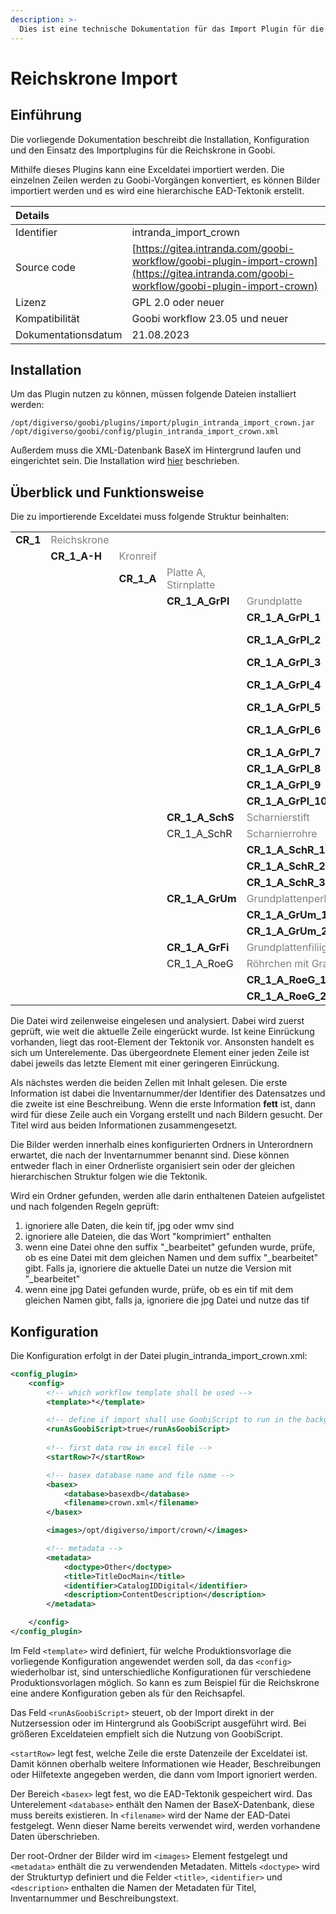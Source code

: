 ```yaml
---
description: >-
  Dies ist eine technische Dokumentation für das Import Plugin für die Reichskrone. Es ermöglicht den Import einer hierarchisch organisierten Exceldatei.
---
```


# Reichskrone Import

## Einführung

Die vorliegende Dokumentation beschreibt die Installation, Konfiguration und den Einsatz des Importplugins für die Reichskrone in Goobi.

Mithilfe dieses Plugins kann eine Exceldatei importiert werden. Die einzelnen Zeilen werden zu Goobi-Vorgängen konvertiert, es können Bilder importiert werden und es wird eine hierarchische EAD-Tektonik erstellt.

| Details |  |
| :--- | :--- |
| Identifier | intranda_import_crown |
| Source code | [https://gitea.intranda.com/goobi-workflow/goobi-plugin-import-crown](https://gitea.intranda.com/goobi-workflow/goobi-plugin-import-crown) |
| Lizenz | GPL 2.0 oder neuer |
| Kompatibilität | Goobi workflow 23.05 und neuer |
| Dokumentationsdatum | 21.08.2023 |

## Installation

Um das Plugin nutzen zu können, müssen folgende Dateien installiert werden:

```text
/opt/digiverso/goobi/plugins/import/plugin_intranda_import_crown.jar
/opt/digiverso/goobi/config/plugin_intranda_import_crown.xml
```


Außerdem muss die XML-Datenbank BaseX im Hintergrund laufen und eingerichtet sein. Die Installation wird [hier](https://docs.goobi.io/goobi-workflow-plugins-de/administration/intranda_administration_archive_management/installation_for_productive_use) beschrieben.



## Überblick und Funktionsweise

Die zu importierende Exceldatei muss folgende Struktur beinhalten:

|  |  |          |                       |                                |                                                        |
|------|-------------|----------|-----------------------|--------------------------------|--------------------------------------------------------|
| **CR_1** | <font color="grey">Reichskrone</font> |          |                       |                                |                                                        |
|      | **CR_1_A-H**    | <font color="grey">Kronreif</font> |                       |                                |                                                        |
|      |             | **CR_1_A**   | <font color="grey">Platte A, Stirnplatte</font> |                                |                                                        |
|      |             |          | **CR_1_A_GrPl**           | <font color="grey">Grundplatte</font>                    |                                                        |
|      |             |          |                       | **CR_1_A_GrPl_1**                  | <font color="grey">Riss in Grundplatte (?)</font>                                |
|      |             |          |                       | **CR_1_A_GrPl_2**                  | <font color="grey">Riss in Grundplatte und Grundplattenperldrahtumsäumung</font> |
|      |             |          |                       | **CR_1_A_GrPl_3**                  | <font color="grey">Riss in Grundplatte</font>                                    |
|      |             |          |                       | **CR_1_A_GrPl_4**                  | <font color="grey">Riss in Grundplatte und Grundplattenperldrahtumsäumung</font> |
|      |             |          |                       | **CR_1_A_GrPl_5**                  | <font color="grey">Deformierung von Grundplatte</font>                           |
|      |             |          |                       | **CR_1_A_GrPl_6**                  | <font color="grey">Steg durch Öffnung in Grundplatte hinter Fa_4</font>          |
|      |             |          |                       | **CR_1_A_GrPl_7**                  | <font color="grey">4 Löcher in Grundplatte</font>                                |
|      |             |          |                       | **CR_1_A_GrPl_8**                  | <font color="grey">Löcher in Grundplatte</font>                                  |
|      |             |          |                       | **CR_1_A_GrPl_9**                  | <font color="grey">4 Löcher in Grundplatte</font>                                |
|      |             |          |                       | **CR_1_A_GrPl_10**                 | <font color="grey">angelöteter Span auf Grundplatte</font>                       |
|      |             |          | **CR_1_A_SchS**           | <font color="grey">Scharnierstift</font>                 |                                                        |
|      |             |          | CR_1_A_SchR           | <font color="grey">Scharnierrohre</font>                 |                                                        |
|      |             |          |                       | **CR_1_A_SchR_1**                  | <font color="grey">Scharnierrohr</font>                                          |
|      |             |          |                       | **CR_1_A_SchR_2**                  | <font color="grey">Scharnierrohr</font>                                          |
|      |             |          |                       | **CR_1_A_SchR_3**                  | <font color="grey">Scharnierrohr</font>                                          |
|      |             |          | **CR_1_A_GrUm**           | <font color="grey">Grundplattenperldrahtumsäumung</font> |                                                        |
|      |             |          |                       | **CR_1_A_GrUm_1**                  | <font color="grey">Grundplattenperldrahtumsäumung</font>                         |
|      |             |          |                       | **CR_1_A_GrUm_2**                  | <font color="grey">Grundplattenperldrahtumsäumung</font>                         |
|      |             |          | **CR_1_A_GrFi**           | <font color="grey">Grundplattenfiliigrandekor</font>     |                                                        |
|      |             |          | CR_1_A_RoeG           | <font color="grey">Röhrchen mit Granalien</font>         |                                                        |
|      |             |          |                       | **CR_1_A_RoeG_1**                  | <font color="grey">Röhrchen mit Kugelpyramide</font>                             |
|      |             |          |                       | **CR_1_A_RoeG_2**                  | <font color="grey">Röhrchen mit Kugelpyramide</font>                             |



Die Datei wird zeilenweise eingelesen und analysiert. Dabei wird zuerst geprüft, wie weit die aktuelle Zeile eingerückt wurde. Ist keine Einrückung vorhanden, liegt das root-Element der Tektonik vor. Ansonsten handelt es sich um Unterelemente. Das übergeordnete Element einer jeden Zeile ist dabei jeweils das letzte Element mit einer geringeren Einrückung.

Als nächstes werden die beiden Zellen mit Inhalt gelesen. Die erste Information ist dabei die Inventarnummer/der Identifier des Datensatzes und die zweite ist eine Beschreibung. Wenn die erste Information **fett** ist, dann wird für diese Zeile auch ein Vorgang erstellt und nach Bildern gesucht. Der Titel wird aus beiden Informationen zusammengesetzt.

Die Bilder werden innerhalb eines konfigurierten Ordners in Unterordnern erwartet, die nach der Inventarnummer benannt sind. Diese können entweder flach in einer Ordnerliste organisiert sein oder der gleichen hierarchischen Struktur folgen wie die Tektonik.

Wird ein Ordner gefunden, werden alle darin enthaltenen Dateien aufgelistet und nach folgenden Regeln geprüft:

1. ignoriere alle Daten, die kein tif, jpg oder wmv sind
2. ignoriere alle Dateien, die das Wort "komprimiert" enthalten
3. wenn eine Datei ohne den suffix "_bearbeitet" gefunden wurde, prüfe, ob es eine Datei mit dem gleichen Namen und dem suffix "_bearbeitet" gibt. Falls ja, ignoriere die aktuelle Datei un nutze die Version mit "_bearbeitet"
4. wenn eine jpg Datei gefunden wurde, prüfe, ob es ein tif mit dem gleichen Namen gibt, falls ja, ignoriere die jpg Datei und nutze das tif


## Konfiguration

Die Konfiguration erfolgt in der Datei plugin_intranda_import_crown.xml:

```xml
<config_plugin>
	<config>
		<!-- which workflow template shall be used -->
		<template>*</template>

		<!-- define if import shall use GoobiScript to run in the background -->
		<runAsGoobiScript>true</runAsGoobiScript>
		
		<!-- first data row in excel file -->
		<startRow>7</startRow>

		<!-- basex database name and file name -->
        <basex>
            <database>basexdb</database>
            <filename>crown.xml</filename>
        </basex>

        <images>/opt/digiverso/import/crown/</images>

		<!-- metadata --> 
        <metadata>
            <doctype>Other</doctype>
            <title>TitleDocMain</title>
            <identifier>CatalogIDDigital</identifier>
            <description>ContentDescription</description>
        </metadata>

	</config>
</config_plugin>
```

Im Feld `<template>` wird definiert, für welche Produktionsvorlage die vorliegende Konfiguration angewendet werden soll, da das `<config>` wiederholbar ist, sind unterschiedliche Konfigurationen für verschiedene Produktionsvorlagen möglich. So kann es zum Beispiel für die Reichskrone eine andere Konfiguration geben als für den Reichsapfel.

Das Feld `<runAsGoobiScript>` steuert, ob der Import direkt in der Nutzersession oder im Hintergrund als GoobiScript ausgeführt wird. Bei größeren Exceldateien empfielt sich die Nutzung von GoobiScript.

`<startRow>` legt fest, welche Zeile die erste Datenzeile der Exceldatei ist. Damit können oberhalb weitere Informationen wie Header, Beschreibungen oder Hilfetexte angegeben werden, die dann vom Import ignoriert werden.

Der Bereich `<basex>` legt fest, wo die EAD-Tektonik gespeichert wird. Das Unterelement `<database>` enthält den Namen der BaseX-Datenbank, diese muss bereits existieren. In `<filename>` wird der Name der EAD-Datei festgelegt. Wenn dieser Name bereits verwendet wird, werden vorhandene Daten überschrieben.

Der root-Ordner der Bilder wird im `<images>` Element festgelegt und `<metadata>` enthält die zu verwendenden Metadaten. Mittels `<doctype>` wird der Strukturtyp definiert und die Felder `<title>`, `<identifier>` und `<description>` enthalten die Namen der Metadaten für Titel, Inventarnummer und Beschreibungstext.
